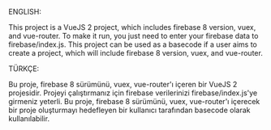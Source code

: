 ENGLISH:

This project is a VueJS 2 project, which includes firebase 8 version, vuex, and vue-router. To make it run, you just need to enter your firebase data to firebase/index.js.
This project can be used as a basecode if a user aims to create a project, which will include firebase 8 version, vuex, and vue-router.

TÜRKÇE:

Bu proje, firebase 8 sürümünü, vuex, vue-router'ı içeren bir VueJS 2 projesidir. Projeyi çalıştırmanız için firebase verilerinizi firebase/index.js'ye girmeniz yeterli.
Bu proje, firebase 8 sürümünü, vuex, vue-router'ı içerecek bir proje oluşturmayı hedefleyen bir kullanıcı tarafından basecode olarak kullanılabilir.